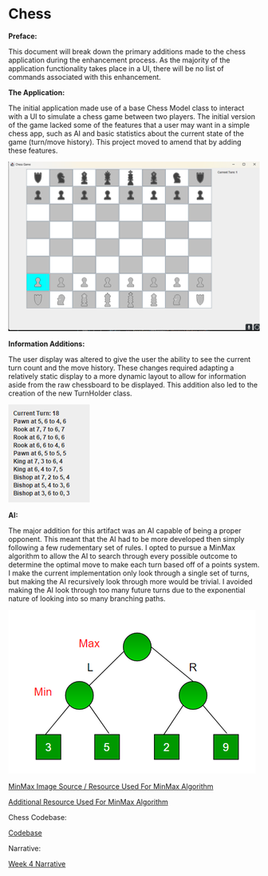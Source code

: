 # Chess

**Preface:**

This document will break down the primary additions made to the chess application during the enhancement process. As the majority of the application functionality takes place in a UI, there will be no list of commands associated with this enhancement. 

**The Application:**

The initial application made use of a base Chess Model class to interact with a UI to simulate a chess game between two players. The initial version of the game lacked some of the features that a user may want in a simple chess app, such as AI and basic statistics about the current state of the game (turn/move history).
This project moved to amend that by adding these features. 

![Database Tablevs](/assets/images/ChessMainPanel.png)


**Information Additions:**

The user display was altered to give the user the ability to see the current turn count and the move history. These changes required adapting a relatively static display to a more dynamic layout to allow for information aside from the raw chessboard to be displayed. This addition also led to the creation of the new TurnHolder class.

![Database Tablevs](/assets/images/MoveHistory.png)

**AI:**

The major addition for this artifact was an AI capable of being a proper opponent. This meant that the AI had to be more developed then simply following a few rudementary set of rules. I opted to pursue a MinMax algorithm to allow the AI to search through every possible outcome to determine the optimal move to make each turn based off of a points system.
I make the current implementation only look through a single set of turns, but making the AI recursively look through more would be trivial. I avoided making the AI look through too many future turns due to the exponential nature of looking into so many branching paths. 

![Database Tablevs](/assets/images/MinMax.png)

<a href="https://www.geeksforgeeks.org/minimax-algorithm-in-game-theory-set-1-introduction/#"> MinMax Image Source / Resource Used For MinMax Algorithm</a>

<a href="https://www.cs.cornell.edu/boom/2004sp/ProjectArch/Chess/algorithms.html"> Additional Resource Used For MinMax Algorithm</a>

Chess Codebase:

<a href="https://github.com/mhocSNHU/mhocSNHU.github.io/tree/main/chess">Codebase</a>

Narrative:

<a href="https://mhocsnhu.github.io/narratives/HockingW4Nar"> Week 4 Narrative</a>
